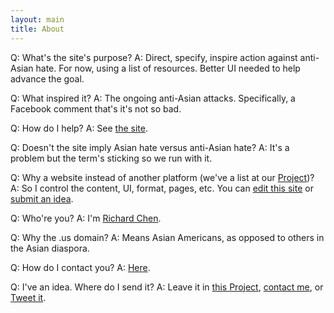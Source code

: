```yaml
---
layout: main
title: About
---
```


Q: What's the site's purpose?
A: Direct, specify, inspire action against anti-Asian hate. For now, using a list of resources. Better UI needed to help advance the goal.

Q: What inspired it?
A: The ongoing anti-Asian attacks. Specifically, a Facebook comment that's it's not so bad.

Q: How do I help?
A: See [the site](/).

Q: Doesn't the site imply Asian hate versus anti-Asian hate?
A: It's a problem but the term's sticking so we run with it.

Q: Why a website instead of another platform (we've a list at our [Project](https://github.com/4richardchen/stopaapihate.github.io/projects/1?add_cards_query=is%3Aopen))?
A: So I control the content, UI, format, pages, etc. You can [edit this site](//github.com/4richardchen/stopaapihate.github.io) or [submit an idea](https://github.com/4richardchen/stopaapihate.github.io/projects/1?add_cards_query=is%3Aopen).

Q: Who're you?
A: I'm [Richard Chen](//facebook.com/richardc020).

Q: Why the .us domain?
A: Means Asian Americans, as opposed to others in the Asian diaspora.

Q: How do I contact you?
A: [Here](//facebook.com/richardc020).

Q: I've an idea. Where do I send it?
A: Leave it in [this Project](https://github.com/4richardchen/stopaapihate.github.io/projects/1?add_cards_query=is%3Aopen), [contact me](//facebook.com/richardc020), or [Tweet it](https://twitter.com/intent/tweet?in_reply_to=1277083552572534785&text=@richardc020).
